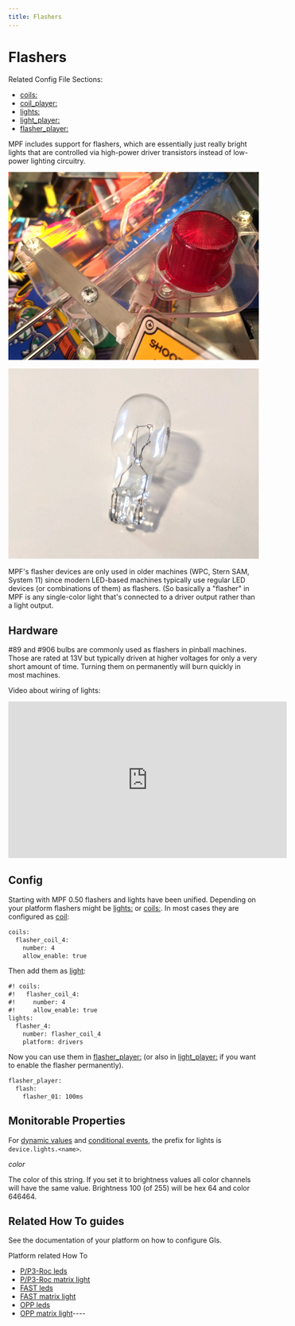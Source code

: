 ```yaml
---
title: Flashers
---
```


# Flashers


Related Config File Sections:

* [coils:](../../config/coils.md)
* [coil_player:](../../config/coil_player.md)
* [lights:](../../config/lights.md)
* [light_player:](../../config/light_player.md)
* [flasher_player:](../../config/flasher_player.md)

MPF includes support for flashers, which are essentially just really
bright lights that are controlled via high-power driver transistors
instead of low-power lighting circuitry.

![image](/mechs/images/flasher1.jpg)

![image](/mechs/images/flasher2.jpg)

MPF's flasher devices are only used in older machines (WPC, Stern SAM,
System 11) since modern LED-based machines typically use regular LED
devices (or combinations of them) as flashers. (So basically a
"flasher" in MPF is any single-color light that's connected to a
driver output rather than a light output.

## Hardware

\#89 and \#906 bulbs are commonly used as flashers in pinball machines.
Those are rated at 13V but typically driven at higher voltages for only
a very short amount of time. Turning them on permanently will burn
quickly in most machines.

Video about wiring of lights:

<div class="video-wrapper">
<iframe width="560" height="315" src="https://www.youtube.com/embed/C9GzkMduEKY" title="YouTube video player" frameborder="0" allow="accelerometer; autoplay; clipboard-write; encrypted-media; gyroscope; picture-in-picture" allowfullscreen></iframe>
</div>

## Config

Starting with MPF 0.50 flashers and lights have been unified. Depending
on your platform flashers might be [lights:](../../config/lights.md) or [coils:](../../config/coils.md). In most
cases they are configured as [coil](../../config/coils.md):

``` mpf-config
coils:
  flasher_coil_4:
    number: 4
    allow_enable: true
```

Then add them as [light](../../config/lights.md):

``` mpf-config
#! coils:
#!   flasher_coil_4:
#!     number: 4
#!     allow_enable: true
lights:
  flasher_4:
    number: flasher_coil_4
    platform: drivers
```

Now you can use them in [flasher_player:](../../config/flasher_player.md) (or also in [light_player:](../../config/light_player.md) if you want to enable the flasher permanently).

``` mpf-config
flasher_player:
  flash:
    flasher_01: 100ms
```

## Monitorable Properties

For
[dynamic values](../../config/instructions/dynamic_values.md) and
[conditional events](../../events/overview/conditional.md), the prefix for lights is `device.lights.<name>`.

*color*

The color of this string. If you set it to brightness values all color channels will have the same value. Brightness 100 (of 255) will be hex 64 and color 646464.

## Related How To guides

See the documentation of your platform on how to configure GIs.

Platform related How To

* [P/P3-Roc leds](../../hardware/multimorphic/leds.md)
* [P/P3-Roc matrix light](../../hardware/multimorphic/lights.md)
* [FAST leds](../../hardware/fast/leds.md)
* [FAST matrix light](../../hardware/fast/lights.md)
* [OPP leds](../../hardware/opp/leds.md)
* [OPP matrix light](../../hardware/opp/lights.md)----
